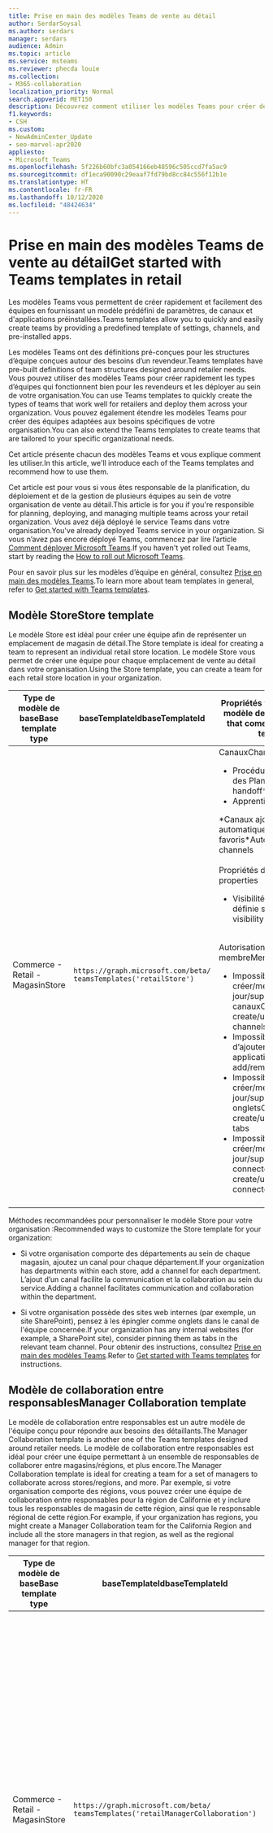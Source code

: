 ```yaml
---
title: Prise en main des modèles Teams de vente au détail
author: SerdarSoysal
ms.author: serdars
manager: serdars
audience: Admin
ms.topic: article
ms.service: msteams
ms.reviewer: phecda louie
ms.collection:
- M365-collaboration
localization_priority: Normal
search.appverid: MET150
description: Découvrez comment utiliser les modèles Teams pour créer des structures d’équipe conçues pour les besoins d’un revendeur en fournissant des paramètres, des canaux et des applications préinstallées.
f1.keywords:
- CSH
ms.custom:
- NewAdminCenter_Update
- seo-marvel-apr2020
appliesto:
- Microsoft Teams
ms.openlocfilehash: 5f226b60bfc3a054166eb48596c505ccd7fa5ac9
ms.sourcegitcommit: df1eca90090c29eaaf7fd79bd8cc84c556f12b1e
ms.translationtype: HT
ms.contentlocale: fr-FR
ms.lasthandoff: 10/12/2020
ms.locfileid: "48424634"
---
```

# <a name="get-started-with-teams-templates-in-retail"></a><span data-ttu-id="36d85-103">Prise en main des modèles Teams de vente au détail</span><span class="sxs-lookup"><span data-stu-id="36d85-103">Get started with Teams templates in retail</span></span>

<span data-ttu-id="36d85-104">Les modèles Teams vous permettent de créer rapidement et facilement des équipes en fournissant un modèle prédéfini de paramètres, de canaux et d'applications préinstallées.</span><span class="sxs-lookup"><span data-stu-id="36d85-104">Teams templates allow you to quickly and easily create teams by providing a predefined template of settings, channels, and pre-installed apps.</span></span>

<span data-ttu-id="36d85-105">Les modèles Teams ont des définitions pré-conçues pour les structures d’équipe conçues autour des besoins d’un revendeur.</span><span class="sxs-lookup"><span data-stu-id="36d85-105">Teams templates have pre-built definitions of team structures designed around retailer needs.</span></span> <span data-ttu-id="36d85-106">Vous pouvez utiliser des modèles Teams pour créer rapidement les types d’équipes qui fonctionnent bien pour les revendeurs et les déployer au sein de votre organisation.</span><span class="sxs-lookup"><span data-stu-id="36d85-106">You can use Teams templates to quickly create the types of teams that work well for retailers and deploy them across your organization.</span></span> <span data-ttu-id="36d85-107">Vous pouvez également étendre les modèles Teams pour créer des équipes adaptées aux besoins spécifiques de votre organisation.</span><span class="sxs-lookup"><span data-stu-id="36d85-107">You can also extend the Teams templates to create teams that are tailored to your specific organizational needs.</span></span>

<span data-ttu-id="36d85-108">Cet article présente chacun des modèles Teams et vous explique comment les utiliser.</span><span class="sxs-lookup"><span data-stu-id="36d85-108">In this article, we'll introduce each of the Teams templates and recommend how to use them.</span></span>

<span data-ttu-id="36d85-109">Cet article est pour vous si vous êtes responsable de la planification, du déploiement et de la gestion de plusieurs équipes au sein de votre organisation de vente au détail.</span><span class="sxs-lookup"><span data-stu-id="36d85-109">This article is for you if you're responsible for planning, deploying, and managing multiple teams across your retail organization.</span></span> <span data-ttu-id="36d85-110">Vous avez déjà déployé le service Teams dans votre organisation.</span><span class="sxs-lookup"><span data-stu-id="36d85-110">You've already deployed Teams service in your organization.</span></span> <span data-ttu-id="36d85-111">Si vous n’avez pas encore déployé Teams, commencez par lire l’article [Comment déployer Microsoft Teams](How-to-roll-out-teams.md).</span><span class="sxs-lookup"><span data-stu-id="36d85-111">If you haven't yet rolled out Teams, start by reading the [How to roll out Microsoft Teams](How-to-roll-out-teams.md).</span></span>

<span data-ttu-id="36d85-112">Pour en savoir plus sur les modèles d’équipe en général, consultez [Prise en main des modèles Teams](get-started-with-teams-templates.md).</span><span class="sxs-lookup"><span data-stu-id="36d85-112">To learn more about team templates in general, refer to [Get started with Teams templates](get-started-with-teams-templates.md).</span></span>

## <a name="store-template"></a><span data-ttu-id="36d85-113">Modèle Store</span><span class="sxs-lookup"><span data-stu-id="36d85-113">Store template</span></span>

<span data-ttu-id="36d85-114">Le modèle Store est idéal pour créer une équipe afin de représenter un emplacement de magasin de détail.</span><span class="sxs-lookup"><span data-stu-id="36d85-114">The Store template is ideal for creating a team to represent an individual retail store location.</span></span> <span data-ttu-id="36d85-115">Le modèle Store vous permet de créer une équipe pour chaque emplacement de vente au détail dans votre organisation.</span><span class="sxs-lookup"><span data-stu-id="36d85-115">Using the Store template, you can create a team for each retail store location in your organization.</span></span>

| <span data-ttu-id="36d85-116">Type de modèle de base</span><span class="sxs-lookup"><span data-stu-id="36d85-116">Base template type</span></span> | <span data-ttu-id="36d85-117">baseTemplateId</span><span class="sxs-lookup"><span data-stu-id="36d85-117">baseTemplateId</span></span> | <span data-ttu-id="36d85-118">Propriétés fournies avec ce modèle de base</span><span class="sxs-lookup"><span data-stu-id="36d85-118">Properties that come with this base template</span></span> |
| ------------------ | -------------- | ----------------------------------------------------- |
| <span data-ttu-id="36d85-119">Commerce -</span><span class="sxs-lookup"><span data-stu-id="36d85-119">Retail -</span></span> <br><span data-ttu-id="36d85-120">Magasin</span><span class="sxs-lookup"><span data-stu-id="36d85-120">Store</span></span> | `https://graph.microsoft.com/beta/`<br>`teamsTemplates('retailStore')`| <span data-ttu-id="36d85-121">Canaux</span><span class="sxs-lookup"><span data-stu-id="36d85-121">Channels</span></span> <ul><li><span data-ttu-id="36d85-122">Procédure de transfert des Plannings\*</span><span class="sxs-lookup"><span data-stu-id="36d85-122">Shifts handoff\*</span></span></li><li><span data-ttu-id="36d85-123">Apprentissage\*</span><span class="sxs-lookup"><span data-stu-id="36d85-123">Learning\*</span></span></li></ul><span data-ttu-id="36d85-124">\*Canaux ajoutés automatiquement aux favoris</span><span class="sxs-lookup"><span data-stu-id="36d85-124">\*Auto-favorited channels</span></span><br><br><span data-ttu-id="36d85-125">Propriétés de l’équipe</span><span class="sxs-lookup"><span data-stu-id="36d85-125">Team properties</span></span> <ul><li><span data-ttu-id="36d85-126">Visibilité de l’équipe définie sur Public</span><span class="sxs-lookup"><span data-stu-id="36d85-126">Team visibility set to Public</span></span></li></ul> <br><span data-ttu-id="36d85-127">Autorisations de membre</span><span class="sxs-lookup"><span data-stu-id="36d85-127">Member permissions</span></span> <ul><li><span data-ttu-id="36d85-128">Impossible de créer/mettre à jour/supprimer des canaux</span><span class="sxs-lookup"><span data-stu-id="36d85-128">Can't create/update/delete channels</span></span> </li><li><span data-ttu-id="36d85-129">Impossible d’ajouter/supprimer des applications</span><span class="sxs-lookup"><span data-stu-id="36d85-129">Can't add/remove apps</span></span> </li><li><span data-ttu-id="36d85-130">Impossible de créer/mettre à jour/supprimer des onglets</span><span class="sxs-lookup"><span data-stu-id="36d85-130">Can't create/update/remove tabs</span></span></li><li><span data-ttu-id="36d85-131">Impossible de créer/mettre à jour/supprimer des connecteurs</span><span class="sxs-lookup"><span data-stu-id="36d85-131">Can't create/update/remove connectors</span></span></li><ul>|
||||

<span data-ttu-id="36d85-132">Méthodes recommandées pour personnaliser le modèle Store pour votre organisation :</span><span class="sxs-lookup"><span data-stu-id="36d85-132">Recommended ways to customize the Store template for your organization:</span></span>

- <span data-ttu-id="36d85-133">Si votre organisation comporte des départements au sein de chaque magasin, ajoutez un canal pour chaque département.</span><span class="sxs-lookup"><span data-stu-id="36d85-133">If your organization has departments within each store, add a channel for each department.</span></span> <span data-ttu-id="36d85-134">L’ajout d’un canal facilite la communication et la collaboration au sein du service.</span><span class="sxs-lookup"><span data-stu-id="36d85-134">Adding a channel facilitates communication and collaboration within the department.</span></span>

- <span data-ttu-id="36d85-135">Si votre organisation possède des sites web internes (par exemple, un site SharePoint), pensez à les épingler comme onglets dans le canal de l'équipe concernée.</span><span class="sxs-lookup"><span data-stu-id="36d85-135">If your organization has any internal websites (for example, a SharePoint site), consider pinning them as tabs in the relevant team channel.</span></span> <span data-ttu-id="36d85-136">Pour obtenir des instructions, consultez [Prise en main des modèles Teams](get-started-with-teams-templates.md).</span><span class="sxs-lookup"><span data-stu-id="36d85-136">Refer to [Get started with Teams templates](get-started-with-teams-templates.md) for instructions.</span></span>

## <a name="manager-collaboration-template"></a><span data-ttu-id="36d85-137">Modèle de collaboration entre responsables</span><span class="sxs-lookup"><span data-stu-id="36d85-137">Manager Collaboration template</span></span>

<span data-ttu-id="36d85-138">Le modèle de collaboration entre responsables est un autre modèle de l'équipe conçu pour répondre aux besoins des détaillants.</span><span class="sxs-lookup"><span data-stu-id="36d85-138">The Manager Collaboration template is another one of the Teams templates designed around retailer needs.</span></span> <span data-ttu-id="36d85-139">Le modèle de collaboration entre responsables est idéal pour créer une équipe permettant à un ensemble de responsables de collaborer entre magasins/régions, et plus encore.</span><span class="sxs-lookup"><span data-stu-id="36d85-139">The Manager Collaboration template is ideal for creating a team for a set of managers to collaborate across stores/regions, and more.</span></span> <span data-ttu-id="36d85-140">Par exemple, si votre organisation comporte des régions, vous pouvez créer une équipe de collaboration entre responsables pour la région de Californie et y inclure tous les responsables de magasin de cette région, ainsi que le responsable régional de cette région.</span><span class="sxs-lookup"><span data-stu-id="36d85-140">For example, if your organization has regions, you might create a Manager Collaboration team for the California Region and include all the store managers in that region, as well as the regional manager for that region.</span></span>

| <span data-ttu-id="36d85-141">Type de modèle de base</span><span class="sxs-lookup"><span data-stu-id="36d85-141">Base template type</span></span> | <span data-ttu-id="36d85-142">baseTemplateId</span><span class="sxs-lookup"><span data-stu-id="36d85-142">baseTemplateId</span></span> | <span data-ttu-id="36d85-143">Propriétés fournies avec ce modèle de base</span><span class="sxs-lookup"><span data-stu-id="36d85-143">Properties that come with this base template</span></span> |
| ------------------ | -------------- | ----------------------------------------------------- |
| <span data-ttu-id="36d85-144">Commerce -</span><span class="sxs-lookup"><span data-stu-id="36d85-144">Retail -</span></span> <br><span data-ttu-id="36d85-145">Magasin</span><span class="sxs-lookup"><span data-stu-id="36d85-145">Store</span></span> | `https://graph.microsoft.com/beta/`<br>`teamsTemplates('retailManagerCollaboration')`| <span data-ttu-id="36d85-146">Canaux</span><span class="sxs-lookup"><span data-stu-id="36d85-146">Channels</span></span> <ul><li><span data-ttu-id="36d85-147">Opérations\*</span><span class="sxs-lookup"><span data-stu-id="36d85-147">Operations\*</span></span></li><li><span data-ttu-id="36d85-148">Apprentissage\*</span><span class="sxs-lookup"><span data-stu-id="36d85-148">Learning\*</span></span></li></ul><span data-ttu-id="36d85-149">\*Canaux ajoutés automatiquement aux favoris</span><span class="sxs-lookup"><span data-stu-id="36d85-149">\*Auto-favorited channels</span></span><br><br><span data-ttu-id="36d85-150">Propriétés de l’équipe</span><span class="sxs-lookup"><span data-stu-id="36d85-150">Team properties</span></span> <ul><li><span data-ttu-id="36d85-151">Visibilité de l’équipe définie sur Privé</span><span class="sxs-lookup"><span data-stu-id="36d85-151">Team visibility set to Private</span></span></li></ul> <br><span data-ttu-id="36d85-152">Autorisations de membre</span><span class="sxs-lookup"><span data-stu-id="36d85-152">Member permissions</span></span> <ul><li><span data-ttu-id="36d85-153">Création/mise à jour/suppression de canaux</span><span class="sxs-lookup"><span data-stu-id="36d85-153">Can create/update/delete channels</span></span> </li><li><span data-ttu-id="36d85-154">Ajout/suppression d’applications</span><span class="sxs-lookup"><span data-stu-id="36d85-154">Can add/remove apps</span></span> </li><li><span data-ttu-id="36d85-155">Création/mise à jour/suppression d’onglets</span><span class="sxs-lookup"><span data-stu-id="36d85-155">Can create/update/remove tabs</span></span></li><li><span data-ttu-id="36d85-156">Création/mise à jour/suppression des connecteurs</span><span class="sxs-lookup"><span data-stu-id="36d85-156">Can create/update/remove connectors</span></span></li><ul>|
||||

<span data-ttu-id="36d85-157">Méthodes recommandées pour personnaliser le modèle de collaboration entre responsables pour votre organisation :</span><span class="sxs-lookup"><span data-stu-id="36d85-157">Recommended ways to customize the Manager Collaboration template for your organization:</span></span>

- <span data-ttu-id="36d85-158">Si votre organisation possède des sites web internes, tels qu'un site SharePoint, qui sont pertinents pour les responsables, pensez à les épingler comme onglets dans un canal d'équipe pertinent.</span><span class="sxs-lookup"><span data-stu-id="36d85-158">If your organization has any internal websites, such as a SharePoint site, that are relevant for managers, consider pinning them as tabs in a relevant team channel.</span></span> <span data-ttu-id="36d85-159">Pour les instructions, vous pouvez consulter la [documentation sur les modèles Microsoft Teams](get-started-with-teams-templates.md).</span><span class="sxs-lookup"><span data-stu-id="36d85-159">You can take a look at the [Microsoft Teams Template documentation](get-started-with-teams-templates.md) for instructions.</span></span>

## <a name="how-to-use-first-party-templates"></a><span data-ttu-id="36d85-160">Comment utiliser les modèles de premier groupe</span><span class="sxs-lookup"><span data-stu-id="36d85-160">How to use first party templates</span></span>

<span data-ttu-id="36d85-161">Pour utiliser ces modèles, modifiez la propriété « template@odata.bind » dans le corps de la demande de « standard » en valeurs TemplateID ci-dessus.</span><span class="sxs-lookup"><span data-stu-id="36d85-161">To use these templates, change the 'template@odata.bind' property in the request body from 'standard' to the TemplateIDs above.</span></span>  <span data-ttu-id="36d85-162">Pour plus d’informations sur le déploiement des modèles Teams, consultez l’article Microsoft Graph sur la [création d’un groupe](https://docs.microsoft.com/graph/api/team-post?view=graph-rest-beta).</span><span class="sxs-lookup"><span data-stu-id="36d85-162">For more information on how to deploy Teams templates, see the Microsoft Graph article on how to [create a Team](https://docs.microsoft.com/graph/api/team-post?view=graph-rest-beta).</span></span>

> [!NOTE]
> <span data-ttu-id="36d85-163">Les canaux dans le modèle seront automatiquement créés sous l’onglet Général.</span><span class="sxs-lookup"><span data-stu-id="36d85-163">The channels in the template will automatically be created under the General Tab.</span></span>

### <a name="example-store-template-extension-script"></a><span data-ttu-id="36d85-164">Exemple : script d’extension de modèle Store</span><span class="sxs-lookup"><span data-stu-id="36d85-164">Example: Store template extension script</span></span>

``` PowerShell
{
  "template@odata.bind": "https://graph.microsoft.com/beta/teamsTemplates('retailStore')",
  "DisplayName": "Contoso Store",
  "Description": "Team for all staff in Contoso Store",
  "Channels": [
    {
      "displayName": "Additional store channel",
      "IsFavoriteByDefault": false
    }
  ]
}
```
## <a name="relate-topic"></a><span data-ttu-id="36d85-165">Rubrique concernée</span><span class="sxs-lookup"><span data-stu-id="36d85-165">Relate topic</span></span>

[<span data-ttu-id="36d85-166">Prise en main des modèles Teams dans le Centre d'administration</span><span class="sxs-lookup"><span data-stu-id="36d85-166">Get started with Teams templates in the Admin center</span></span>](get-started-with-teams-templates-in-the-admin-console.md)
